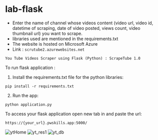 # lab-flask

<!-- ![image](https://user-images.githubusercontent.com/115451707/196919992-edcfea8b-e3f6-4f35-9398-43be66b5622d.png) -->

- Enter the name of channel whose videos content (video url, video id, datetime of scraping, date of video posted, views count, video thumbnail url) you want to scrape.
- libraries used are mentioned in the requirements.txt
- The website is hosted on Microsoft Azure 
- Link : ```scrutube2.azurewebsites.net ```

```
You Tube Videos Scraper using Flask (Python) : ScrapeTube 1.0
```
To run flask application :
1. Install the requirements.txt file for the python libraries:
```
pip install -r requirements.txt
```
2. Run the app:
```
python application.py
```

To access your flask application open new tab in and paste the url:
```
https://{your_url}.pwskills.app:5000/
```

![ytHome](https://user-images.githubusercontent.com/87609950/224355814-54333778-18e5-4505-832c-3b6cbd1cf5ec.jpg)
![yt_res1](https://user-images.githubusercontent.com/87609950/224355846-c7bb6e54-1f6e-45ed-9f3f-4ece5c41329f.jpg)
![yt_db](https://user-images.githubusercontent.com/87609950/224382808-3792b942-743b-43f8-add0-4f9bf2d7a83c.jpg)
